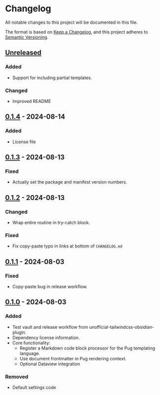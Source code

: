 # Changelog

All notable changes to this project will be documented in this file.

The format is based on [Keep a Changelog](https://keepachangelog.com/en/1.0.0/),
and this project adheres to
[Semantic Versioning](https://semver.org/spec/v2.0.0.html).

<!-- #### Subheading order reference -->
<!-- -   `Added` -->
<!-- -   `Changed` -->
<!-- -   `Deprecated` -->
<!-- -   `Removed` -->
<!-- -   `Fixed` -->
<!-- -   `Security` -->

## [Unreleased]

### Added

- Support for including partial templates.

### Changed

- Improved README

## [0.1.4] - 2024-08-14

### Added

- License file

## [0.1.3] - 2024-08-13

### Fixed

- Actually set the package and manifest version numbers.

## [0.1.2] - 2024-08-13

### Changed

- Wrap entire routine in try-catch block.

### Fixed

- Fix copy-paste typo in links at bottom of `CHANGELOG.md`

## [0.1.1] - 2024-08-03

### Fixed

- Copy-paste bug in release workflow.

## [0.1.0] - 2024-08-03

### Added

- Test vault and release workflow from unofficial-tailwindcss-obsidian-plugin.
- Dependency license information.
- Core functionality:
  - Register a Markdown code block processor for the Pug templating language.
  - Use document frontmatter in Pug rendering context.
  - Optional Dataview integration

### Removed

- Default settings code

[unreleased]:
  https://github.com/nicholas-wilcox/unofficial-pug-obsidian-plugin/compare/0.1.4...HEAD
[0.1.4]:
  https://github.com/nicholas-wilcox/unofficial-pug-obsidian-plugin/compare/0.1.3...0.1.4
[0.1.3]:
  https://github.com/nicholas-wilcox/unofficial-pug-obsidian-plugin/compare/0.1.2...0.1.3
[0.1.2]:
  https://github.com/nicholas-wilcox/unofficial-pug-obsidian-plugin/compare/0.1.1...0.1.2
[0.1.1]:
  https://github.com/nicholas-wilcox/unofficial-pug-obsidian-plugin/compare/0.1.0...0.1.1
[0.1.0]:
  https://github.com/nicholas-wilcox/unofficial-pug-obsidian-plugin/releases/tag/0.1.0
